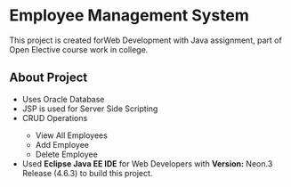 # Employee Management System
This project is created forWeb Development with Java assignment, part of Open Elective course work in college.

## About Project
<ul>
 <li>Uses Oracle Database</li>
 <li>JSP is used for Server Side Scripting</li>
 <li>CRUD Operations</li>
   <ul>
      <li>View All Employees</li>
      <li>Add Employee</li>
      <li>Delete Employee</li>
   </ul>
   <li>Used <b>Eclipse Java EE IDE</b> for Web Developers with <b>Version:</b> Neon.3 Release (4.6.3) to build this project.</li>
</ul>
